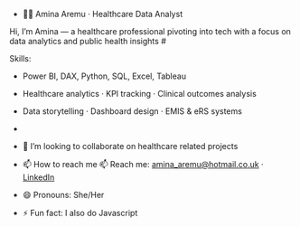 - 👩‍⚕️ Amina Aremu · Healthcare Data Analyst

Hi, I’m Amina — a healthcare professional pivoting into tech with a focus on data analytics and public health insights #

  Skills:
- Power BI, DAX, Python, SQL, Excel, Tableau
- Healthcare analytics · KPI tracking · Clinical outcomes analysis
- Data storytelling · Dashboard design · EMIS & eRS systems

- 
- 💞️ I’m looking to collaborate on healthcare related projects
- 📫 How to reach me 📫 Reach me: amina_aremu@hotmail.co.uk · [LinkedIn](https://www.linkedin.com/in/amina-a-6a2891169/)
- 😄 Pronouns: She/Her
- ⚡ Fun fact: I also do Javascript

<!---
Amina-Are/Amina-Are is a ✨ special ✨ repository because its `README.md` (this file) appears on your GitHub profile.
You can click the Preview link to take a look at your changes.
--->
